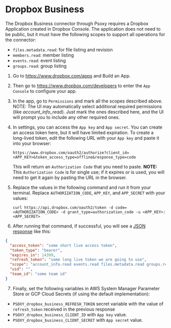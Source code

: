 # Dropbox Business

The Dropbox Business connector through Psoxy requires a Dropbox Application created in Dropbox Console. The application does not need to be public, but it must have the following scopes to support all operations for the connector:

- `files.metadata.read`: for file listing and revision
- `members.read`: member listing
- `events.read`: event listing
- `groups.read`: group listing

1. Go to https://www.dropbox.com/apps and Build an App.
2. Then go to https://www.dropbox.com/developers to enter the `App Console` to configure your app.
3. In the app, go to `Permissions` and mark all the scopes described above. NOTE: The UI may automatically select additional required permissions (like _account_info_read_). Just mark the ones described here, and the UI will prompt you to include any other required ones.
4. In settings, you can access the `App key` and `App secret`. You can create an access token here, but it will have limited expiration. To create a long-lived token, edit the following URL with your `App key` and paste it into your browser:

   `https://www.dropbox.com/oauth2/authorize?client_id=<APP_KEY>&token_access_type=offline&response_type=code`

   This will return an `Authorization Code` that you need to paste. **NOTE:** This `Authorization Code` is for single use; if it expires or is used, you will need to get it again by pasting the URL in the browser.

5. Replace the values in the following command and run it from your terminal. Replace `AUTHORIZATION_CODE`, `APP_KEY`, and `APP_SECRET` with your values:

   `curl https://api.dropbox.com/oauth2/token -d code=<AUTHORIZATION_CODE> -d grant_type=authorization_code -u <APP_KEY>:<APP_SECRET>`

6. After running that command, if successful, you will see a [JSON response](https://www.dropbox.com/developers/documentation/http/documentation#oauth2-authorize) like this:

```json
{
  "access_token": "some short live access token",
  "token_type": "bearer",
  "expires_in": 14399,
  "refresh_token": "some long live token we are going to use",
  "scope": "account_info.read events.read files.metadata.read groups.read members.read team_data.governance.read team_data.governance.write team_data.member",
  "uid": "",
  "team_id": "some team id"
}
```

7. Finally, set the following variables in AWS System Manager Parameter Store or GCP Cloud Secrets (if using the default implementation):

- `PSOXY_dropbox_business_REFRESH_TOKEN` secret variable with the value of `refresh_token` received in the previous response
- `PSOXY_dropbox_business_CLIENT_ID` with `App key` value.
- `PSOXY_dropbox_business_CLIENT_SECRET` with `App secret` value.
